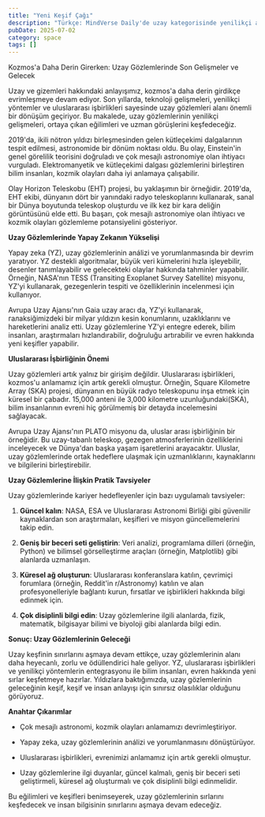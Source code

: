 ```yaml
---
title: "Yeni Keşif Çağı"
description: "Türkçe: MindVerse Daily'de uzay kategorisinde yenilikçi araştırmaları ve içgörülerı keşfedin."
pubDate: 2025-07-02
category: space
tags: []
---
```


Kozmos'a Daha Derin Girerken: Uzay Gözlemlerinde Son Gelişmeler ve Gelecek

Uzay ve gizemleri hakkındaki anlayışımız, kozmos'a daha derin girdikçe evrimleşmeye devam ediyor. Son yıllarda, teknoloji gelişmeleri, yenilikçi yöntemler ve uluslararası işbirlikleri sayesinde uzay gözlemleri alanı önemli bir dönüşüm geçiriyor. Bu makalede, uzay gözlemlerinin yenilikçi gelişmeleri, ortaya çıkan eğilimleri ve uzman görüşlerini keşfedeceğiz.

2019'da, ikili nötron yıldızı birleşmesinden gelen kütleçekimi dalgalarının tespit edilmesi, astronomide bir dönüm noktası oldu. Bu olay, Einstein'in genel görelilik teorisini doğruladı ve çok mesajlı astronomiye olan ihtiyacı vurguladı. Elektromanyetik ve kütleçekimi dalgası gözlemlerini birleştiren bilim insanları, kozmik olayları daha iyi anlamaya çalışabilir.

Olay Horizon Teleskobu (EHT) projesi, bu yaklaşımın bir örneğidir. 2019'da, EHT ekibi, dünyanın dört bir yanındaki radyo teleskoplarını kullanarak, sanal bir Dünya boyutunda teleskop oluşturdu ve ilk kez bir kara deliğin görüntüsünü elde etti. Bu başarı, çok mesajlı astronomiye olan ihtiyacı ve kozmik olayları gözlemleme potansiyelini gösteriyor.

**Uzay Gözlemlerinde Yapay Zekanın Yükselişi**

Yapay zeka (YZ), uzay gözlemlerinin análizi ve yorumlanmasında bir devrim yaratıyor. YZ destekli algoritmalar, büyük veri kümelerini hızla işleyebilir, desenler tanımlayabilir ve gelecekteki olaylar hakkında tahminler yapabilir. Örneğin, NASA'nın TESS (Transiting Exoplanet Survey Satellite) misyonu, YZ'yi kullanarak, gezegenlerin tespiti ve özelliklerinin incelenmesi için kullanıyor.

Avrupa Uzay Ajansı'nın Gaia uzay aracı da, YZ'yi kullanarak, галaksiğimizdeki bir milyar yıldızın kesin konumlarını, uzaklıklarını ve hareketlerini analiz etti. Uzay gözlemlerine YZ'yi entegre ederek, bilim insanları, araştırmaları hızlandırabilir, doğruluğu artırabilir ve evren hakkında yeni keşifler yapabilir.

**Uluslararası İşbirliğinin Önemi**

Uzay gözlemleri artık yalnız bir girişim değildir. Uluslararası işbirlikleri, kozmos'u anlamamız için artık gerekli olmuştur. Örneğin, Square Kilometre Array (SKA) projesi, dünyanın en büyük radyo teleskopunu inşa etmek için küresel bir çabadır. 15,000 anteni ile 3,000 kilometre uzunluğundaki(SKA), bilim insanlarının evreni hiç görülmemiş bir detayda incelemesini sağlayacak.

Avrupa Uzay Ajansı'nın PLATO misyonu da, uluslar arası işbirliğinin bir örneğidir. Bu uzay-tabanlı teleskop, gezegen atmosferlerinin özelliklerini inceleyecek ve Dünya'dan başka yaşam işaretlerini arayacaktır. Uluslar, uzay gözlemlerinde ortak hedeflere ulaşmak için uzmanlıklarını, kaynaklarını ve bilgilerini birleştirebilir.

**Uzay Gözlemlerine İlişkin Pratik Tavsiyeler**

Uzay gözlemlerinde kariyer hedefleyenler için bazı uygulamalı tavsiyeler:

1. **Güncel kalın**: NASA, ESA ve Uluslararası Astronomi Birliği gibi güvenilir kaynaklardan son araştırmaları, keşifleri ve misyon güncellemelerini takip edin.

2. **Geniş bir beceri seti geliştirin**: Veri analizi, programlama dilleri (örneğin, Python) ve bilimsel görselleştirme araçları (örneğin, Matplotlib) gibi alanlarda uzmanlaşın.

3. **Küresel ağ oluşturun**: Uluslararası konferanslara katılın, çevrimiçi forumlara (örneğin, Reddit'in r/Astronomy) katılın ve alan profesyonelleriyle bağlantı kurun, fırsatlar ve işbirlikleri hakkında bilgi edinmek için.

4. **Çok disiplinli bilgi edin**: Uzay gözlemlerine ilgili alanlarda, fizik, matematik, bilgisayar bilimi ve biyoloji gibi alanlarda bilgi edin.

**Sonuç: Uzay Gözlemlerinin Geleceği**

Uzay keşfinin sınırlarını aşmaya devam ettikçe, uzay gözlemlerinin alanı daha heyecanlı, zorlu ve ödüllendirici hale geliyor. YZ, uluslararası işbirlikleri ve yenilikçi yöntemlerin entegrasyonu ile bilim insanları, evren hakkında yeni sırlar keşfetmeye hazırlar. Yıldızlara baktığımızda, uzay gözlemlerinin geleceğinin keşif, keşif ve insan anlayışı için sınırsız olasılıklar olduğunu görüyoruz.

**Anahtar Çıkarımlar**

* Çok mesajlı astronomi, kozmik olayları anlamamızı devrimleştiriyor.

* Yapay zeka, uzay gözlemlerinin análizi ve yorumlanmasını dönüştürüyor.

* Uluslararası işbirlikleri, evrenimizi anlamamız için artık gerekli olmuştur.

* Uzay gözlemlerine ilgi duyanlar, güncel kalmalı, geniş bir beceri seti geliştirmeli, küresel ağ oluşturmalı ve çok disiplinli bilgi edinmelidir.

Bu eğilimleri ve keşifleri benimseyerek, uzay gözlemlerinin sırlarını keşfedecek ve insan bilgisinin sınırlarını aşmaya devam edeceğiz.
